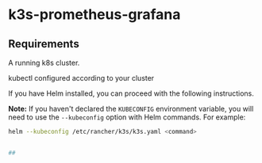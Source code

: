 # k3s-prometheus-grafana

## Requirements

   A running k8s cluster.

   
   kubectl configured according to your cluster

If you have Helm installed, you can proceed with the following instructions. 

**Note:** If you haven't declared the `KUBECONFIG` environment variable, you will need to use the `--kubeconfig` option with Helm commands. For example:

```sh
helm --kubeconfig /etc/rancher/k3s/k3s.yaml <command>


## 
